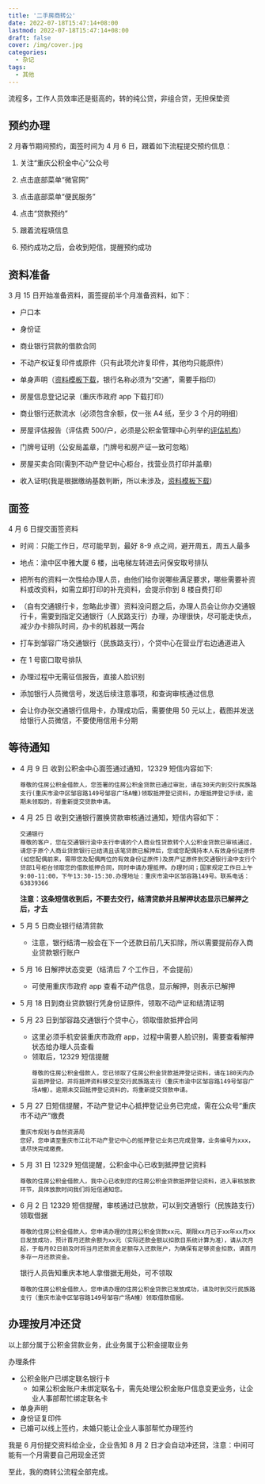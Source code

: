 ```yaml
---
title: '二手房商转公'
date: 2022-07-18T15:47:14+08:00
lastmod: 2022-07-18T15:47:14+08:00
draft: false
cover: /img/cover.jpg
categories:
  - 杂记
tags:
  - 其他
---
```


流程多，工作人员效率还是挺高的，转的纯公贷，非组合贷，无担保垫资

<!--more-->

## 预约办理

2 月春节期间预约，面签时间为 4 月 6 日，跟着如下流程提交预约信息：

1. 关注“重庆公积金中心”公众号

2. 点击底部菜单“微官网”

3. 点击底部菜单“便民服务”

4. 点击“贷款预约”

5. 跟着流程填信息

6. 预约成功之后，会收到短信，提醒预约成功

## 资料准备

3 月 15 日开始准备资料，面签提前半个月准备资料，如下：

- 户口本

- 身份证

- 商业银行贷款的借款合同

- 不动产权证复印件或原件（只有此项允许复印件，其他均只能原件）

- 单身声明（[资料模板下载](https://www.cqgjj.cn/info/iList.jsp?cat_id=10069)，银行名称必须为“交通”，需要手指印）

- 房屋信息登记记录（重庆市政府 app 下载打印）

- 商业银行还款流水（必须包含余额，仅一张 A4 纸，至少 3 个月的明细）

- 房屋评估报告（评估费 500/户，必须是公积金管理中心列举的[评估机构](https://www.cqgjj.cn/ywzn/gjjdkzn/2611.htm)）

- 门牌号证明（公安局盖章，门牌号和房产证一致可忽略）

- 房屋买卖合同(需到不动产登记中心柜台，找营业员打印并盖章)

- 收入证明(我是根据缴纳基数判断，所以未涉及，[资料模板下载](https://www.cqgjj.cn/info/iList.jsp?cat_id=10069))

## 面签

4 月 6 日提交面签资料

- 时间：只能工作日，尽可能早到，最好 8-9 点之间，避开周五，周五人最多

- 地点：渝中区中雅大厦 6 楼，出电梯左转进去问保安取号排队

- 把所有的资料一次性给办理人员，由他们给你说哪些满足要求，哪些需要补资料或改资料，如需立即打印的补充资料，会提示你到 8 楼自费打印

- （自有交通银行卡，忽略此步骤）资料没问题之后，办理人员会让你办交通银行卡，需要到指定交通银行（人民路支行）办理，办理很快，尽可能走快点，减少办卡排队时间，办卡的机器就一两台

- 打车到邹容广场交通银行（民族路支行），个贷中心在营业厅右边通道进入

- 在 1 号窗口取号排队

- 办理过程中无需征信报告，直接人脸识别

- 添加银行人员微信号，发送后续注意事项，和查询审核通过信息

- 会让你办张交通银行信用卡，办理成功后，需要使用 50 元以上，截图并发送给银行人员微信，不要使用信用卡分期

## 等待通知

- 4 月 9 日 收到公积金中心面签通过通知，12329 短信内容如下:

  ```
  尊敬的住房公积金借款人，您签署的住房公积金贷款已通过审批，请在30天内到交行民族路支行(重庆市渝中区邹容路149号邹容广场A幢)领取抵押登记资料，办理抵押登记手续，逾期未领取的，将重新提交贷款申请。
  ```

- 4 月 25 日 收到交通银行置换贷款审核通过通知，短信内容如下：

  ```
  交通银行
  尊敬的客户，您在交通银行渝中支行申请的个人商业性贷款转个人公积金贷款已审核通过，请您于原个人商业贷款银行已结清且该笔贷款已解押后，您或您配偶持本人有效身份证原件(如您配偶前来，需带您及配偶两位的有效身份证原件)及房产证原件到交通银行渝中支行个贷部1号柜台领取您的借款抵押合同，同时申请办理抵押。办理时间；国家规定工作日上午9:00-11:00，下午13:30-15:30.办理地址：重庆市渝中区邹容路149号。联系电话：63839366
  ```

  **注意：这条短信收到后，不要去交行，结清贷款并且解押状态显示已解押之后，才去**

- 5 月 5 日商业银行结清贷款

  - 注意，银行结清一般会在下一个还款日前几天扣除，所以需要提前存入商业贷款银行账户

- 5 月 16 日解押状态变更（结清后 7 个工作日，不会提前）

  - 可使用重庆市政府 app 查看不动产信息，显示解押，则表示已解押

- 5 月 18 日到商业贷款银行凭身份证原件，领取不动产证和结清证明

- 5 月 23 日到邹容路交通银行个贷中心，领取借款抵押合同

  - 这里必须手机安装重庆市政府 app，过程中需要人脸识别，需要查看解押状态给办理人员查看
  - 领取后，12329 短信提醒
    ```
    尊敬的住房公积金借款人，您已领取了住房公积金贷款抵押登记资料，请在180天内办妥抵押登记，并将抵押资料移交至交行民族路支行（重庆市渝中区邹容路149号邹容广场A幢）。逾期未交回抵押登记资料的，将重新提交贷款申请。
    ```

- 5 月 27 日短信提醒，不动产登记中心抵押登记业务已完成，需在公众号“重庆市不动产”缴费

  ```
  重庆市规划与自然资源局
  您好，您申请至重庆市江北不动产登记中心的抵押登记业务已完成登簿，业务编号为xxx，请尽快完成缴费。
  ```

- 5 月 31 日 12329 短信提醒，公积金中心已收到抵押登记资料

  ```
  尊敬的住房公积金借款人，我中心已收到您的住房公积金贷款抵押登记资料，进入审核放款环节，具体放款时间我们将短信通知您。
  ```

- 6 月 2 日 12329 短信提醒，审核通过已放款，可以到交通银行（民族路支行）领取借据

  ```
  尊敬的住房公积金借款人，您申请办理的住房公积金贷款xx元、期限xx月已于xx年xx月xx日发放成功，预计首月还款余额为xx元（实际还款金额以扣款日系统计算为准），请从次月起，于每月02日前及时将当月还款资金足额存入还款账户，为确保有足够资金扣款，请首月多存一月还款资金。
  ```

  银行人员告知重庆本地人拿借据无用处，可不领取

  ```
  尊敬的住房公积金借款人，您申请办理的住房公积金贷款已发放成功，请及时到交行民族路支行（重庆市渝中区邹容路149号邹容广场A幢）领取借款借据。
  ```

## 办理按月冲还贷

以上部分属于公积金贷款业务，此业务属于公积金提取业务

办理条件

- 公积金账户已绑定联名银行卡
  - 如果公积金账户未绑定联名卡，需先处理公积金账户信息变更业务，让企业人事部帮忙绑定联名卡
- 单身声明
- 身份证复印件
- 已婚可以线上签约，未婚只能让企业人事部帮忙办理签约

我是 6 月份提交资料给企业，企业告知 8 月 2 日才会自动冲还贷，注意：中间可能有一个月需要自己用现金还贷

至此，我的商转公流程全部完成。
